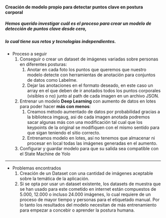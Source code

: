 #### Creación de modelo propio para detectar puntos clave en postura corporal

##### Hemos querido investigar cuál es el proceso para crear un modelo de detección de puntos clave **desde cero**,
##### lo cual tiene sus retos y tecnologías independientes.

- Proceso a seguir
    1. Conseguir o crear un dataset de imágenes variadas sobre personas en diferentes posturas:
        1. Anotar en cada foto los puntos que queremos que nuestro modelo detecte con herramientas de anotación para conjuntos de datos como Labelme.
        2. Dejar las anotaciones en el formato deseado, en este caso un array en el que deben de ir anotados todos los puntos corporales (visibles o no) junto al path de cada imagen en un archivo JSON.
    2. Entrenar un modelo **Deep Learning** con aumento de datos en lotes para poder hacer **más con menos**:
        1. Creamos método aumentado de datos por probabilidad gracias a la biblioteca imgaug, asi de cada imagen anotada podremos sacar algunas más con una modificación tal cual que los keypoints de la original se modifiquen con el mismo sentido para que sigan teniendo el sitio correcto.
        2. Entrenamos modelo en lotes, así no tenemos que almacenar ni procesar en local todas las imágenes generadas en el aumento.
    3. Configurar y guardar modelo para que su salida sea compatible con el State Machine de Yolo
---

- Problemas encontrados
    1. Creación de un Dataset con una cantidad de imágenes aceptable sobre la temática de la aplicación. 
    2. Si se opta por usar un dataset existente, los datasets de muestra que se han usado para este cometido en internet están compuestos de 5.000, 12.000 o incluso 24.000 imágenes, lo cual requiere de un proceso de mayor tiempo y personas para el etiquetado manual. Por lo tanto los resultados del modelo necesitan de más entrenamiento para empezar a concebir o aprender la postura humana.
